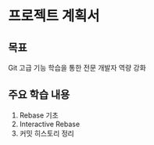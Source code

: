 # 프로젝트 계획서

## 목표
Git 고급 기능 학습을 통한 전문 개발자 역량 강화

## 주요 학습 내용
1. Rebase 기초
2. Interactive Rebase
3. 커밋 히스토리 정리